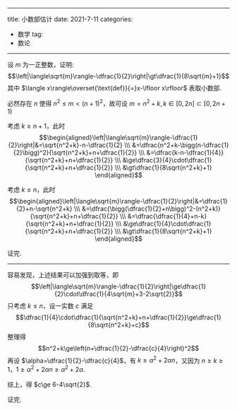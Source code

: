 
---
title: 小数部估计
date: 2021-7-11
categories:
  - 数学
tag:
  - 数论
---

设 $m$ 为一正整数，证明: $$\left|\langle\sqrt{m}\rangle-\dfrac{1}{2}\right|\gt\dfrac{1}{8\sqrt{m}+1}$$ 其中 $\langle x\rangle\overset{\text{def}}{=}x-\lfloor x\rfloor$ 表取小数部.

必然存在 $n$ 使得 $n^2\le m\lt (n+1)^2$，故可设 $m=n^2+k,k\in[0,2n]\subset[0,2n+1)$

考虑 $k\ge n+1$，此时 $$\begin{aligned}\left|\langle\sqrt{m}\rangle-\dfrac{1}{2}\right|&=\sqrt{n^2+k}-n-\dfrac{1}{2} \\\ &=\dfrac{n^2+k-\bigg(n-\dfrac{1}{2}\bigg)^2}{\sqrt{n^2+k}+n+\dfrac{1}{2}} \\\ &=\dfrac{k-n-\dfrac{1}{4}}{\sqrt{n^2+k}+n+\dfrac{1}{2}} \\\ &\ge\dfrac{3}{4}\cdot\dfrac{1}{\sqrt{n^2+k}+n+\dfrac{1}{2}} \\\ &\gt\dfrac{1}{8\sqrt{n^2+k}+1} \end{aligned}$$

考虑 $k\le n$，此时 $$\begin{aligned}\left|\langle\sqrt{m}\rangle-\dfrac{1}{2}\right|&=\dfrac{1}{2}+n-\sqrt{n^2+k} \\\ &=\dfrac{\bigg(\dfrac{1}{2}+n\bigg)^2-(n^2+k)}{\sqrt{n^2+k}+n+\dfrac{1}{2}} \\\ &=\dfrac{\dfrac{1}{4}+n-k}{\sqrt{n^2+k}+n+\dfrac{1}{2}} \\\ &\ge\dfrac{1}{4}\cdot\dfrac{1}{\sqrt{n^2+k}+n+\dfrac{1}{2}} \\\ &\gt\dfrac{1}{8\sqrt{n^2+k}+1} \end{aligned}$$ 

证完.

---

容易发现，上述结果可以加强到取等，即 $$\left|\langle\sqrt{m}\rangle-\dfrac{1}{2}\right|\ge\dfrac{1}{2}\cdot\dfrac{1}{4\sqrt{m}+3-2\sqrt{2}}$$ 
只考虑 $k\le n$，设一实数 $c$ 满足 $$\dfrac{1}{4}\cdot\dfrac{1}{\sqrt{n^2+k}+n+\dfrac{1}{2}}\ge\dfrac{1}{8\sqrt{n^2+k}+c}$$ 整理得 $$n^2+k\ge\left(n+\dfrac{1}{2}-\dfrac{c}{4}\right)^2$$
再设 $\alpha=\dfrac{1}{2}-\dfrac{c}{4}$，有 $k\ge\alpha^2+2\alpha n$，又因为 $n\ge k\ge1$，$1\ge\alpha^2+2\alpha n\ge\alpha^2+2\alpha$.

综上，得 $c\ge 6-4\sqrt{2}$.

证完.
